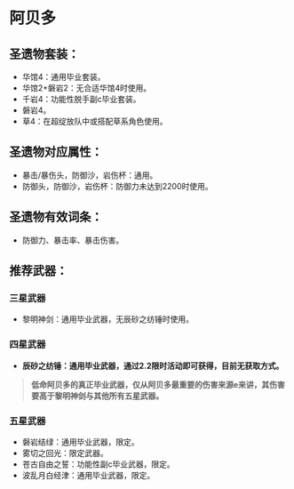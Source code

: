 # 阿贝多

## 圣遗物套装：
- 华馆4：通用毕业套装。
- 华馆2+磐岩2：无合适华馆4时使用。
- 千岩4：功能性脱手副c毕业套装。
- 磐岩4。
- 草4：在超绽放队中或搭配草系角色使用。

## 圣遗物对应属性：
- 暴击/暴伤头，防御沙，岩伤杯：通用。
- 防御头，防御沙，岩伤杯：防御力未达到2200时使用。

## 圣遗物有效词条：
- 防御力、暴击率、暴击伤害。

## 推荐武器：
### 三星武器
- 黎明神剑：通用毕业武器，无辰砂之纺锤时使用。

### 四星武器
- **辰砂之纺锤：通用毕业武器，通过2.2限时活动即可获得，目前无获取方式。**

>**低命阿贝多的真正毕业武器，仅从阿贝多最重要的伤害来源e来讲，其伤害要高于黎明神剑与其他所有五星武器。**

### 五星武器
- 磐岩结绿：通用毕业武器，限定。
- 雾切之回光：限定武器。
- 苍古自由之誓：功能性副c毕业武器，限定。
- 波乱月白经津：通用毕业武器，限定。